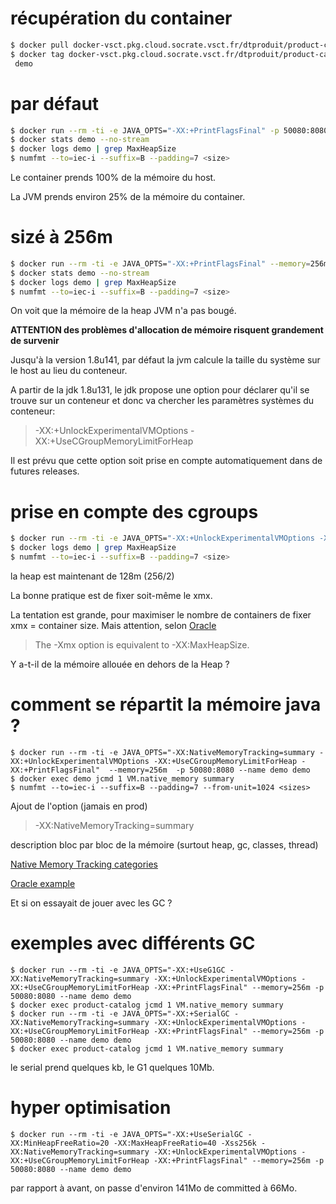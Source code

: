 # récupération du container

```bash
$ docker pull docker-vsct.pkg.cloud.socrate.vsct.fr/dtproduit/product-catalog:demo_jvm_docker
$ docker tag docker-vsct.pkg.cloud.socrate.vsct.fr/dtproduit/product-catalog:demo_jvm_docker
 demo
```

# par défaut
```bash
$ docker run --rm -ti -e JAVA_OPTS="-XX:+PrintFlagsFinal" -p 50080:8080 --name demo demo
$ docker stats demo --no-stream
$ docker logs demo | grep MaxHeapSize
$ numfmt --to=iec-i --suffix=B --padding=7 <size>
```
Le container prends 100% de la mémoire du host.

La JVM prends environ 25% de la mémoire du container.

# sizé à 256m
```bash
$ docker run --rm -ti -e JAVA_OPTS="-XX:+PrintFlagsFinal" --memory=256m -p 50080:8080 --name demo demo
$ docker stats demo --no-stream
$ docker logs demo | grep MaxHeapSize
$ numfmt --to=iec-i --suffix=B --padding=7 <size>
```
On voit que la mémoire de la heap JVM n'a pas bougé. 

__ATTENTION des problèmes d'allocation de mémoire risquent grandement de survenir__

Jusqu'à la version 1.8u141, par défaut la jvm calcule la taille du système sur le host au lieu du conteneur. 

A partir de la jdk 1.8u131, le jdk propose une option pour déclarer qu'il se trouve sur un conteneur et donc va chercher les paramètres systèmes du conteneur:

> -XX:+UnlockExperimentalVMOptions -XX:+UseCGroupMemoryLimitForHeap

Il est prévu que cette option soit prise en compte automatiquement dans de futures releases.


# prise en compte des cgroups
```bash
$ docker run --rm -ti -e JAVA_OPTS="-XX:+UnlockExperimentalVMOptions -XX:+UseCGroupMemoryLimitForHeap -XX:+PrintFlagsFinal" --memory=256m -p 50080:8080 --name demo demo
$ docker logs demo | grep MaxHeapSize
$ numfmt --to=iec-i --suffix=B --padding=7 <size>
```
la heap est maintenant de 128m (256/2)

La bonne pratique est de fixer soit-même le xmx. 

La tentation est grande, pour maximiser le nombre de containers de fixer xmx = container size. Mais attention, selon [Oracle](https://docs.oracle.com/javase/8/docs/technotes/tools/windows/java.html
 "Oracle")
> The -Xmx option is equivalent to -XX:MaxHeapSize.

Y a-t-il de la mémoire allouée en dehors de la Heap ?

# comment se répartit la mémoire java ?

```
$ docker run --rm -ti -e JAVA_OPTS="-XX:NativeMemoryTracking=summary -XX:+UnlockExperimentalVMOptions -XX:+UseCGroupMemoryLimitForHeap -XX:+PrintFlagsFinal"  --memory=256m  -p 50080:8080 --name demo demo
$ docker exec demo jcmd 1 VM.native_memory summary
$ numfmt --to=iec-i --suffix=B --padding=7 --from-unit=1024 <sizes>
```
Ajout de l'option (jamais en prod)
> -XX:NativeMemoryTracking=summary

description bloc par bloc de la mémoire (surtout heap, gc, classes, thread)

[Native Memory Tracking categories](https://docs.oracle.com/javase/8/docs/technotes/guides/troubleshoot/tooldescr022.html#BABCBGFA
 "Categories")

[Oracle example](https://docs.oracle.com/javase/8/docs/technotes/guides/troubleshoot/tooldescr007.html#BABGFJDJ
 "Oracle")

Et si on essayait de jouer avec les GC ?

# exemples avec différents GC

```
$ docker run --rm -ti -e JAVA_OPTS="-XX:+UseG1GC -XX:NativeMemoryTracking=summary -XX:+UnlockExperimentalVMOptions -XX:+UseCGroupMemoryLimitForHeap -XX:+PrintFlagsFinal" --memory=256m -p 50080:8080 --name demo demo
$ docker exec product-catalog jcmd 1 VM.native_memory summary
$ docker run --rm -ti -e JAVA_OPTS="-XX:+SerialGC -XX:NativeMemoryTracking=summary -XX:+UnlockExperimentalVMOptions -XX:+UseCGroupMemoryLimitForHeap -XX:+PrintFlagsFinal" --memory=256m -p 50080:8080 --name demo demo
$ docker exec product-catalog jcmd 1 VM.native_memory summary
```

le serial prend quelques kb, le G1 quelques 10Mb.

# hyper optimisation

``` 
$ docker run --rm -ti -e JAVA_OPTS="-XX:+UseSerialGC -XX:MinHeapFreeRatio=20 -XX:MaxHeapFreeRatio=40 -Xss256k -XX:NativeMemoryTracking=summary -XX:+UnlockExperimentalVMOptions -XX:+UseCGroupMemoryLimitForHeap -XX:+PrintFlagsFinal" --memory=256m -p 50080:8080 --name demo demo
``` 

par rapport à avant, on passe d'environ 141Mo de committed à 66Mo.
